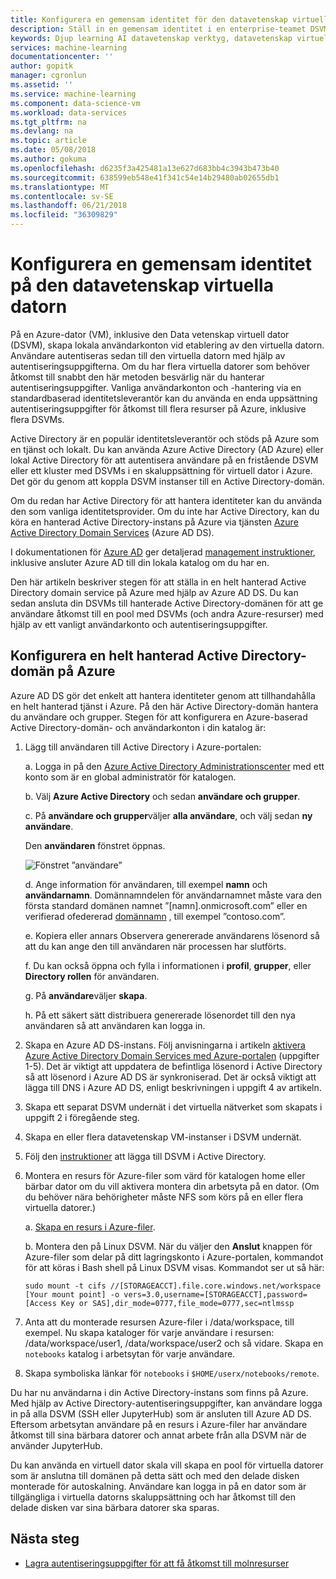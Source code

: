 ```yaml
---
title: Konfigurera en gemensam identitet för den datavetenskap virtuella - Azure | Microsoft Docs
description: Ställ in en gemensam identitet i en enterprise-teamet DSVM miljöer.
keywords: Djup learning AI datavetenskap verktyg, datavetenskap virtuell dator, geospatiala analytics, team av vetenskapliga data
services: machine-learning
documentationcenter: ''
author: gopitk
manager: cgronlun
ms.assetid: ''
ms.service: machine-learning
ms.component: data-science-vm
ms.workload: data-services
ms.tgt_pltfrm: na
ms.devlang: na
ms.topic: article
ms.date: 05/08/2018
ms.author: gokuma
ms.openlocfilehash: d6235f3a425481a13e627d683bb4c3943b473b40
ms.sourcegitcommit: 638599eb548e41f341c54e14b29480ab02655db1
ms.translationtype: MT
ms.contentlocale: sv-SE
ms.lasthandoff: 06/21/2018
ms.locfileid: "36309829"
---
```

# <a name="set-up-a-common-identity-on-the-data-science-virtual-machine"></a>Konfigurera en gemensam identitet på den datavetenskap virtuella datorn

På en Azure-dator (VM), inklusive den Data vetenskap virtuell dator (DSVM), skapa lokala användarkonton vid etablering av den virtuella datorn. Användare autentiseras sedan till den virtuella datorn med hjälp av autentiseringsuppgifterna. Om du har flera virtuella datorer som behöver åtkomst till snabbt den här metoden besvärlig när du hanterar autentiseringsuppgifter. Vanliga användarkonton och -hantering via en standardbaserad identitetsleverantör kan du använda en enda uppsättning autentiseringsuppgifter för åtkomst till flera resurser på Azure, inklusive flera DSVMs. 

Active Directory är en populär identitetsleverantör och stöds på Azure som en tjänst och lokalt. Du kan använda Azure Active Directory (AD Azure) eller lokal Active Directory för att autentisera användare på en fristående DSVM eller ett kluster med DSVMs i en skaluppsättning för virtuell dator i Azure. Det gör du genom att koppla DSVM instanser till en Active Directory-domän. 

Om du redan har Active Directory för att hantera identiteter kan du använda den som vanliga identitetsprovider. Om du inte har Active Directory, kan du köra en hanterad Active Directory-instans på Azure via tjänsten [Azure Active Directory Domain Services](https://docs.microsoft.com/azure/active-directory-domain-services/) (Azure AD DS). 

I dokumentationen för [Azure AD](https://docs.microsoft.com/azure/active-directory/) ger detaljerad [management instruktioner](https://docs.microsoft.com/azure/active-directory/choose-hybrid-identity-solution#synchronized-identity), inklusive ansluter Azure AD till din lokala katalog om du har en. 

Den här artikeln beskriver stegen för att ställa in en helt hanterad Active Directory domain service på Azure med hjälp av Azure AD DS. Du kan sedan ansluta din DSVMs till hanterade Active Directory-domänen för att ge användare åtkomst till en pool med DSVMs (och andra Azure-resurser) med hjälp av ett vanligt användarkonto och autentiseringsuppgifter. 

## <a name="set-up-a-fully-managed-active-directory-domain-on-azure"></a>Konfigurera en helt hanterad Active Directory-domän på Azure

Azure AD DS gör det enkelt att hantera identiteter genom att tillhandahålla en helt hanterad tjänst i Azure. På den här Active Directory-domän hantera du användare och grupper. Stegen för att konfigurera en Azure-baserad Active Directory-domän- och användarkonton i din katalog är:

1. Lägg till användaren till Active Directory i Azure-portalen: 

   a. Logga in på den [Azure Active Directory Administrationscenter](https://aad.portal.azure.com) med ett konto som är en global administratör för katalogen.
    
   b. Välj **Azure Active Directory** och sedan **användare och grupper**.
    
   c. På **användare och grupper**väljer **alla användare**, och välj sedan **ny användare**.
   
      Den **användaren** fönstret öppnas.
      
      ![Fönstret ”användare”](./media/add-user.png)
    
   d. Ange information för användaren, till exempel **namn** och **användarnamn**. Domännamndelen för användarnamnet måste vara den första standard domänen namnet ”[namn].onmicrosoft.com” eller en verifierad ofedererad [domännamn](../../active-directory/add-custom-domain.md) , till exempel ”contoso.com”.
    
   e. Kopiera eller annars Observera genererade användarens lösenord så att du kan ange den till användaren när processen har slutförts.
    
   f. Du kan också öppna och fylla i informationen i **profil**, **grupper**, eller **Directory rollen** för användaren. 
    
   g. På **användare**väljer **skapa**.
    
   h. På ett säkert sätt distribuera genererade lösenordet till den nya användaren så att användaren kan logga in.

2. Skapa en Azure AD DS-instans. Följ anvisningarna i artikeln [aktivera Azure Active Directory Domain Services med Azure-portalen](https://docs.microsoft.com/azure/active-directory-domain-services/active-directory-ds-getting-started) (uppgifter 1-5). Det är viktigt att uppdatera de befintliga lösenord i Active Directory så att lösenord i Azure AD DS är synkroniserad. Det är också viktigt att lägga till DNS i Azure AD DS, enligt beskrivningen i uppgift 4 av artikeln. 

3. Skapa ett separat DSVM undernät i det virtuella nätverket som skapats i uppgift 2 i föregående steg.
4. Skapa en eller flera datavetenskap VM-instanser i DSVM undernät. 
5. Följ den [instruktioner](https://docs.microsoft.com/azure/active-directory-domain-services/active-directory-ds-join-ubuntu-linux-vm ) att lägga till DSVM i Active Directory. 
6. Montera en resurs för Azure-filer som värd för katalogen home eller bärbar dator om du vill aktivera montera din arbetsyta på en dator. (Om du behöver nära behörigheter måste NFS som körs på en eller flera virtuella datorer.)

   a. [Skapa en resurs i Azure-filer](../../storage/files/storage-how-to-create-file-share.md).
    
   b. Montera den på Linux DSVM. När du väljer den **Anslut** knappen för Azure-filer som delar på ditt lagringskonto i Azure-portalen, kommandot för att köras i Bash shell på Linux DSVM visas. Kommandot ser ut så här:
   
   ```
   sudo mount -t cifs //[STORAGEACCT].file.core.windows.net/workspace [Your mount point] -o vers=3.0,username=[STORAGEACCT],password=[Access Key or SAS],dir_mode=0777,file_mode=0777,sec=ntlmssp
   ```
7. Anta att du monterade resursen Azure-filer i /data/workspace, till exempel. Nu skapa kataloger för varje användare i resursen: /data/workspace/user1, /data/workspace/user2 och så vidare. Skapa en `notebooks` katalog i arbetsytan för varje användare. 
8. Skapa symboliska länkar för `notebooks` i `$HOME/userx/notebooks/remote`.   

Du har nu användarna i din Active Directory-instans som finns på Azure. Med hjälp av Active Directory-autentiseringsuppgifter, kan användare logga in på alla DSVM (SSH eller JupyterHub) som är ansluten till Azure AD DS. Eftersom arbetsytan användare på en resurs i Azure-filer har användare åtkomst till sina bärbara datorer och annat arbete från alla DSVM när de använder JupyterHub. 

Du kan använda en virtuell dator skala vill skapa en pool för virtuella datorer som är anslutna till domänen på detta sätt och med den delade disken monterade för autoskalning. Användare kan logga in på en dator som är tillgängliga i virtuella datorns skaluppsättning och har åtkomst till den delade disken var sina bärbara datorer ska sparas. 

## <a name="next-steps"></a>Nästa steg

* [Lagra autentiseringsuppgifter för att få åtkomst till molnresurser](dsvm-secure-access-keys.md)



